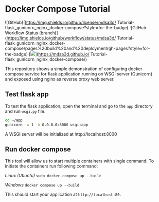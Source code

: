 # Docker Compose Tutorial

![GitHub](https://img.shields.io/github/license/mdsa3d/
Tutorial-flask_gunicorn_nginx_docker-compose?style=for-the-badge)
![GitHub Workflow Status (branch)](https://img.shields.io/github/workflow/status/mdsa3d/
Tutorial-flask_gunicorn_nginx_docker-compose/pages%20build%20and%20deployment/gh-pages?style=for-the-badge)
[![](https://img.shields.io/badge/docs-stable-blue?style=for-the-badge)](https://mdsa3d.github.io/
Tutorial-flask_gunicorn_nginx_docker-compose/)

This repository shows a simple demonstration of configuring docker compose service for flask application running on WSGI server (Gunicorn) and exposed using nginx as reverse proxy web server.

## Test flask app

To test the flask application, open the terminal and go to the `app` directory and run `wsgi.py` file.

```sh
cd ~/app
gunicorn -w 1 -b 0.0.0.0:8000 wsgi:app
```
A WSGI server will be initialized at http://localhost:8000

## Run docker compose

This tool will allow us to start multiple containers with single command. To initiate the containers run following command:

*Linux (Ubuntu)*         `sudo docker-compose up --build` 

*Windows*                `docker compose up --build`

This should start your application at `http://localhost:80`.
